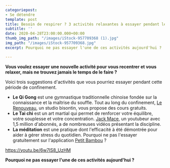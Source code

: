 ```yaml
---
categoriepost:
- Se détendre
template: post
title: Besoin de respirer ? 3 activités relaxantes à essayer pendant le confinement
subtitle: ''
date: 2020-04-28T23:00:00.000+00:00
thumb_img_path: "/images/iStock-957709368 (1).jpg"
img_path: "/images/iStock-957709368.jpg"
excerpt: Pourquoi ne pas essayer l'une de ces activités aujourd'hui ?

---
```

**Vous voulez essayer une nouvelle activité pour vous recentrer et vous relaxer, mais ne trouvez jamais le temps de le faire ?**

Voici trois suggestions d'activités que vous pourriez essayer pendant cette période de confinement.

* **Le Qi Gong** est une gymnastique traditionnelle chinoise fondée sur la connaissance et la maîtrise du souffle. Tout au long du confinement, [Le Renouveau](https://www.youtube.com/channel/UCOVfk8E4uw4qLZT2_kAq9Nw/videos), un studio bisontin, vous propose des cours gratuits.
* **Le Tai chi** est un art martial qui permet de renforcer votre équilibre, votre souplesse et votre concentration. [Jack Mace](https://www.youtube.com/user/ShaolinCenter/videos), un youtubeur avec 1,5 million d'abonnés, a de nombreuses vidéos présentant la discipline.
* **La méditation** est une pratique dont l'efficacité à été démontrée pour aider à gérer stress du quotidien. Pourquoi ne pas l'essayer gratuitement sur l'application [Petit Bambou](https://www.petitbambou.com/fr/) ?

https://youtu.be/6w7IS8_UzHM

**Pourquoi ne pas essayer l'une de ces activités aujourd'hui ?**